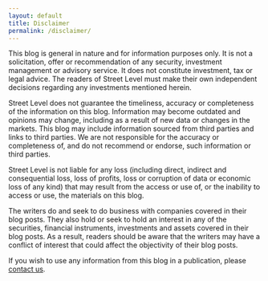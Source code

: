 ```yaml
---
layout: default
title: Disclaimer
permalink: /disclaimer/
---
```

This blog is general in nature and for information purposes only. It is not a solicitation, offer or recommendation of any security, investment management or advisory service. It does not constitute investment, tax or legal advice. The readers of Street Level must make their own independent decisions regarding any investments mentioned herein.

Street Level does not guarantee the timeliness, accuracy or completeness of the information on this blog. Information may become outdated and opinions may change, including as a result of new data or changes in the markets. This blog may include information sourced from third parties and links to third parties. We are not responsible for the accuracy or completeness of, and do not recommend or endorse, such information or third parties.

Street Level is not liable for any loss (including direct, indirect and consequential loss, loss of profits, loss or corruption of data or economic loss of any kind) that may result from the access or use of, or the inability to access or use, the materials on this blog.

The writers do and seek to do business with companies covered in their blog posts. They also hold or seek to hold an interest in any of the securities, financial instruments, investments and assets covered in their blog posts. As a result, readers should be aware that the writers may have a conflict of interest that could affect the objectivity of their blog posts.

If you wish to use any information from this blog in a publication, please <a href="mailto:streetlevel65@gmail.com">contact us</a>.
